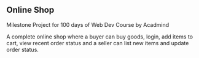 ## Online Shop

Milestone Project for 100 days of Web Dev Course by Acadmind

A complete online shop where a buyer can buy goods, login, add items to cart, view recent order status and a seller can list new items and update order status. 